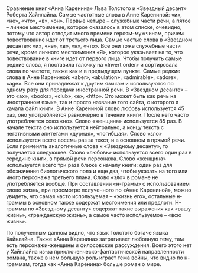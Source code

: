 # 
Сравнение книг «Анна Каренина» Льва Толстого и «Звездный десант» Роберта Хайнлайна.
Самые частотные слова в Анне Карениной: «и», «не», «что», «в», «он». Первые четыре – служебные части речи, а пятое – личное местоимение, которое оказалось в этом списке, очевидно, потому что автор отводит много времени героям-мужчинам, причем повествование идет от третьего лица.
Самые частые слова в «Звездном десанте»: «и», «не», «в», «я», «что». Все они тоже служебные части речи, кроме личного местоимения «Я», которое указывает на то, что повествование в книге идет от первого лица.
Чтобы получить самые редкие слова, я поставила галочку на «Invert order» и сортировала слова по частоте, также как и в предыдущем пункте.
Самые редкие слова в Анне Карениной: «aber», «abulation», «admirable», «adore», «age». Все они принадлежат к другим языкам и используются по одному разу для передачи иностранной речи.
В «Звездном десанте» – это «ax», «books», «club», «e», «http». Это может быть как речь на иностранном языке, так и просто название того сайта, с которого я качала файл книги.
В Анне Карениной слово любовь используется 45 раз, оно употребляется равномерно в течении книги.  После него часто употребляется союз «но».  Слово «женщина» используется 85 раз. В начале текста оно используется нейтрально, а концу текста с негативными эпитетами «дурная», «погибшая». Слово «зло» используется всего восемь раз за текст, и в основном в прямой речи. 
Если применять аналогичные слова к «Звездному десанту», то получается следующее. Слово «любовь» используется всего один раз в середине книги, в прямой речи персонажа. Слово «женщина» используется всего три раза ближе к началу книги: один раз для обозначения биологичского пола и еще два, чтобы указать на того или иного персонажа третьего плана. Слово «зло» в романе не употребляется вообще. 
При составлении «н-грамм» с использованием слово жизнь, при просмотре полученного по «Анне Карениной», можно увидеть, что самая часто используемая – «жизнь его», остальные н-граммы в основном также содержат местоимения или предлоги. Н-граммы по «Звездному десанту» содержат такие выражения как «вашу жизнь», «гражданскую жизнь», а самое часто используемое – «всю жизнь».

По полученным данном видно, что язык Толстого богаче языка Хайнлайна. Также «Анна Каренина» затрагивает любовную тему, там есть персонажи-женщины и филосовские рассуждения. Всего этого нет у Хайнлайна из-за приключенческо-фантастической направленности романа, также в нем большую роль играет тема войны, что видно по н-граммам, тогда как «Анна Каренина» больше роман о мире.
